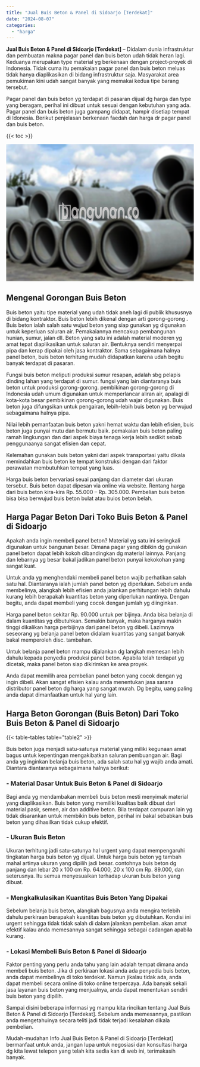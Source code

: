 ```yaml
---
title: "Jual Buis Beton & Panel di Sidoarjo [Terdekat]"
date: "2024-08-07"
categories: 
  - "harga"
---
```


**Jual Buis Beton & Panel di Sidoarjo \[Terdekat\]** – Didalam dunia infrastruktur dan pembuatan makna pagar panel dan buis beton udah tidak heran lagi. Keduanya merupakan type material yg berkenaan dengan project-proyek di Indonesia. Tidak cuma itu pemakaian pagar panel dan buis beton meluas tidak hanya diaplikasikan di bidang infrastruktur saja. Masyarakat area pemukiman kini udah sangat banyak yang memakai kedua tipe barang tersebut.

Pagar panel dan buis beton yg terdapat di pasaran dijual dg harga dan type yang beragam, perihal ini dibuat untuk sesuai dengan kebutuhan yang ada. Pagar panel dan buis beton juga gampang didapat, hampir disetiap tempat di Idonesia. Berikut penjelasan berkenaan faedah dan harga dr pagar panel dan buis beton.

{{< toc >}}

![Jual Buis Beton & Panel di Sidoarjo [Terdekat]](/images/jual-panel-buis-beton-murah-36.png)

## Mengenal Gorongan Buis Beton

Buis beton yaitu tipe material yang udah tidak aneh lagi di publik khususnya di bidang kontraktor. Buis beton lebih dikenal dengan arti gorong-gorong . Buis beton ialah salah satu wujud beton yang siap gunakan yg digunakan untuk keperluan saluran air. Pemakaiannya mencakup pembangunan hunian, sumur, jalan dll. Beton yang satu ini adalah material moderen yg amat tepat diaplikasikan untuk saluran air. Bentuknya sendiri menyerpai pipa dan kerap dipakai oleh jasa kontraktor. Sama sebagaimana halnya panel beton, buis beton terhitung mudah didapatkan karena udah begitu banyak terdapat di pasaran.

Fungsi buis beton meliputi produksi sumur resapan, adalah sbg pelapis dinding lahan yang terdapat di sumur. fungsi yang lain diantaranya buis beton untuk produksi gorong-gorong. pembikinan gorong-gorong di Indonesia udah umum digunakan untuk memperlancar aliran air, apalagi di kota-kota besar pembikinan gorong-gorong udah wajar digunakan. Buis beton juga difungsikan untuk pengairan, lebih-lebih buis beton yg berwujud sebagaimana halnya pipa.

Nilai lebih pemanfaatan buis beton yakni hemat waktu dan lebih efisien, buis beton juga punyai mutu dan bermutu baik. pemakaian buis beton paling ramah lingkungan dan dari aspek biaya tenaga kerja lebih sedikit sebab penggunaanya sangat efisien dan cepat.

Kelemahan gunakan buis beton yakni dari aspek transportasi yaitu dikala memindahkan buis beton ke tempat konstruksi dengan dari faktor perawatan membutuhkan tempat yang luas.

Harga buis beton bervariasi seuai panjang dan diameter dari ukuran tersebut. Buis beton dapat dipesan via online via website. Rentang harga dari buis beton kira-kira Rp. 55.000 – Rp. 305.000. Pembelian buis beton bisa bisa berwujud buis beton bulat atau buios beton belah.

## Harga Pagar Beton Dari Toko Buis Beton & Panel di Sidoarjo

Apakah anda ingin membeli panel beton? Material yg satu ini seringkali digunakan untuk bangunan besar. Dimana pagar yang dibikin dg gunakan panel beton dapat lebih kokoh dibandingkan dg material lainnya. Panjang dan lebarnya yg besar bakal jadikan panel beton punyai kekokohan yang sangat kuat.

Untuk anda yg menghendaki membeli panel beton wajib perhatikan salah satu hal. Diantaranya ialah jumlah panel beton yg diperlukan. Sebelum anda membelinya, alangkah lebih efisien anda jalankan perhitungan lebih dahulu kurang lebih berapakah kuantitas beton yang diperlukan nantinya. Dengan begitu, anda dapat membeli yang cocok dengan jumlah yg diinginkan.

Harga panel beton sekitar Rp. 90.000 untuk per bijinya. Anda bisa belanja di dalam kuantitas yg dibutuhkan. Semakin banyak, maka harganya makin tinggi dikalikan harga perbijinya dari panel beton yg dibeli. Lazimnya seseorang yg belanja panel beton didalam kuantitas yang sangat banyak bakal memperoleh disc. tambahan.

Untuk belanja panel beton mampu dijalankan dg langkah memesan lebih dahulu kepada penyedia produksi panel beton. Apabila telah terdapat yg dicetak, maka panel beton siap dikirimkan ke area proyek.

Anda dapat memilih area pembelian panel beton yang cocok dengan yg ingin dibeli. Akan sangat efisien kalau anda menentukan jasa sarana distributor panel beton dg harga yang sangat murah. Dg begitu, uang paling anda dapat dimanfaatkan untuk hal yang lain.

## Harga Beton Gorongan (Buis Beton) Dari Toko Buis Beton & Panel di Sidoarjo

{{< table-tables table="table2" >}}

Buis beton juga menjadi satu-satunya material yang miliki kegunaan amat bagus untuk kepentingan mengakibatkan saluran pembuangan air. Bagi anda yg inginkan belanja buis beton, ada salah satu hal yg wajib anda amati. Diantara diantaranya sebagaimana halnya berikut:

### \- Material Dasar Untuk Buis Beton & Panel di Sidoarjo

Bagi anda yg mendambakan membeli buis beton mesti menyimak material yang diaplikasikan. Buis beton yang memiliki kualitas baik dibuat dari material pasir, semen, air dan additive beton. Bila terdapat campuran lain yg tidak disarankan untuk membikin buis beton, perihal ini bakal sebabkan buis beton yang dihasilkan tidak cukup efektif.

### \- Ukuran Buis Beton

Ukuran terhitung jadi satu-satunya hal urgent yang dapat mempengaruhi tingkatan harga buis beton yg dijual. Untuk harga buis beton yg tambah mahal artinya ukuran yang dipilih jadi besar. contohnya buis beton dg panjang dan lebar 20 x 100 cm Rp. 64.000, 20 x 100 cm Rp. 89.000, dan seterusnya. Itu semua menyesuaikan terhadap ukuran buis beton yang dibuat.

### \- Mengkalkulasikan Kuantitas Buis Beton Yang Dipakai

Sebelum belanja buis beton, alangkah bagusnya anda mengira terlebih dahulu perkiraan berapakah kuantitas buis beton yg dibutuhkan. Kondisi ini urgent sehingga tidak tidak salah di dalam jalankan pembelian. akan amat efektif kalau anda memesannya sangat sehingga sebagai cadangan apabila kurang.

### \- Lokasi Membeli Buis Beton & Panel di Sidoarjo

Faktor penting yang perlu anda tahu yang lain adalah tempat dimana anda membeli buis beton. Jika di perkiraan lokasi anda ada penyedia buis beton, anda dapat membelinya di toko terdekat. Namun jikalau tidak ada, anda dapat membeli secara online di toko online terpercaya. Ada banyak sekali jasa layanan buis beton yang menjualnya, anda dapat menentukan sendiri buis beton yang dipilih.

Sampai disini beberapa informasi yg mampu kita rincikan tentang Jual Buis Beton & Panel di Sidoarjo \[Terdekat\]. Sebelum anda memesannya, pastikan anda mengetahuinya secara teliti jadi tidak terjadi kesalahan dikala pembelian.

Mudah-mudahan Info Jual Buis Beton & Panel di Sidoarjo \[Terdekat\] bermanfaat untuk anda, jangan lupa untuk negosiasi dan konsultasi harga dg kita lewat telepon yang telah kita sedia kan di web ini, terimakasih banyak.
